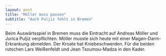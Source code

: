 ```yaml
---
layout: post
title: "Möller muss passen"
subtitle: "Auch Puljiz fehlt in Bremen"
---
```


Beim Auswärtsspiel in Bremen muss die Eintracht auf Andreas Möller und Jurica Puljiz verpflichten. Möller musste sich heute mit einer Magen-Darm-Erkrankung abmelden. Der Kroate hat Kniebeschwerden. Für die beiden rutschen Lars Weißenfeldt und Jean Tsoumou-Madza in den Kader.


